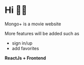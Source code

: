 <h1>Hi 👋🏽</h1>

Mongo+ is a movie website

More features will be added such as
<ul> 
<li>sign in/up </li>
<li>add favorites </li>
</ul>
 
<b>ReactJs + Frontend </b>
